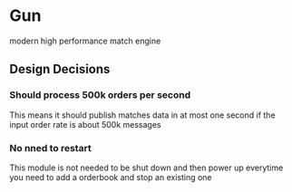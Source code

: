 # Gun
modern high performance match engine


## Design Decisions
### Should process 500k orders per second
This means it should publish matches data in at most one second if the input order rate is about 500k messages


### No nned to restart
This module is not needed to be shut down and then power up everytime you need to add a orderbook and stop an existing one


